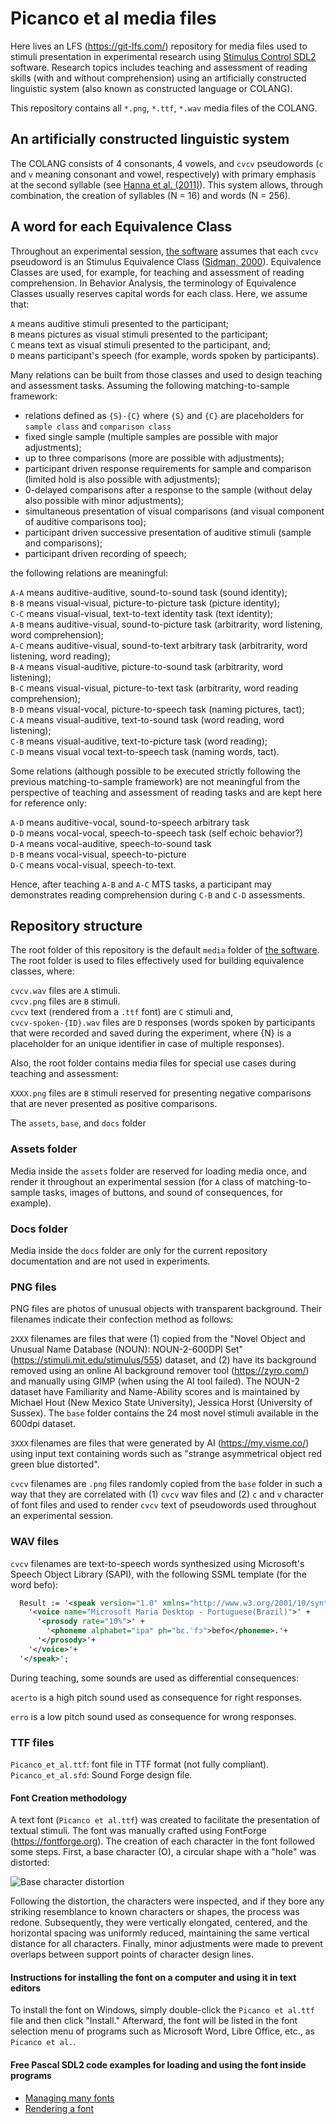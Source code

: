 # Picanco et al media files
Here lives an LFS (https://git-lfs.com/) repository for media files used to stimuli presentation in experimental research using [Stimulus Control SDL2](https://github.com/cpicanco/stimulus-control-sdl2/) software. Research topics includes teaching and assessment of reading skills (with and without comprehension) using an artificially constructed linguistic system (also known as constructed language or COLANG).

This repository contains all `*.png`, `*.ttf`, `*.wav` media files of the COLANG.

## An artificially constructed linguistic system

The COLANG consists of 4 consonants, 4 vowels, and `cvcv` pseudowords (`c` and `v` meaning consonant and vowel, respectively) with primary emphasis at the second syllable (see [Hanna et al. (2011)](https://www.ncbi.nlm.nih.gov/pmc/articles/PMC3014779/)). This system allows, through combination, the creation of syllables (N = 16) and words (N = 256).

## A word for each Equivalence Class
Throughout an experimental session, [the software](https://github.com/cpicanco/stimulus-control-sdl2/) assumes that each `cvcv` pseudoword is an Stimulus Equivalence Class ([Sidman, 2000](https://www.ncbi.nlm.nih.gov/pmc/articles/PMC1284788/)). Equivalence Classes are used, for example, for teaching and assessment of reading comprehension. In Behavior Analysis, the terminology of Equivalence Classes usually reserves capital words for each class. Here, we assume that:

`A` means auditive stimuli presented to the participant;   
`B` means pictures as visual stimuli presented to the participant;   
`C` means text as visual stimuli presented to the participant, and;   
`D` means participant's speech (for example, words spoken by participants).

Many relations can be built from those classes and used to design teaching and assessment tasks. Assuming the following matching-to-sample framework:
- relations defined as `{S}-{C}` where `{S}` and `{C}` are placeholders for `sample class` and `comparison class`
- fixed single sample (multiple samples are possible with major adjustments);
- up to three comparisons (more are possible with adjustments);
- participant driven response requirements for sample and comparison (limited hold is also possible with adjustments);
- 0-delayed comparisons after a response to the sample (without delay also possible with minor adjustments);
- simultaneous presentation of visual comparisons (and visual component of auditive comparisons too);
- participant driven successive presentation of auditive stimuli (sample and comparisons);
- participant driven recording of speech;

the following relations are meaningful:

`A-A` means auditive-auditive, sound-to-sound task (sound identity);   
`B-B` means visual-visual, picture-to-picture task (picture identity);   
`C-C` means visual-visual, text-to-text identity task (text identity);   
`A-B` means auditive-visual, sound-to-picture task (arbitrarity, word listening, word comprehension);   
`A-C` means auditive-visual, sound-to-text arbitrary task (arbitrarity, word listening, word reading);   
`B-A` means visual-auditive, picture-to-sound task (arbitrarity, word listening);   
`B-C` means visual-visual, picture-to-text task (arbitrarity, word reading comprehension);   
`B-D` means visual-vocal, picture-to-speech task (naming pictures, tact);   
`C-A` means visual-auditive, text-to-sound task (word reading, word listening);   
`C-B` means visual-auditive, text-to-picture task (word reading);   
`C-D` means visual vocal text-to-speech task (naming words, tact).

Some relations (although possible to be executed strictly following the previous matching-to-sample framework) are not meaningful from the perspective of teaching and assessment of reading tasks and are kept here for reference only:

`A-D` means auditive-vocal, sound-to-speech arbitrary task   
`D-D` means vocal-vocal, speech-to-speech task (self echoic behavior?)   
`D-A` means vocal-auditive, speech-to-sound task   
`D-B` means vocal-visual, speech-to-picture   
`D-C` means vocal-visual, speech-to-text.


Hence, after teaching `A-B` and `A-C` MTS tasks, a participant may demonstrates reading comprehension during `C-B` and `C-D` assessments.

## Repository structure

The root folder of this repository is the default `media` folder of [the software](https://github.com/cpicanco/stimulus-control-sdl2/). The root folder is used to files effectively used for building equivalence classes, where:

`cvcv.wav` files are `A` stimuli.   
`cvcv.png` files are `B` stimuli.   
`cvcv` text (rendered from a `.ttf` font) are `C` stimuli and,   
`cvcv-spoken-{ID}.wav` files are `D` responses (words spoken by participants that were recorded and saved during the experiment, where {N} is a placeholder for an unique identifier in case of multiple responses).

Also, the root folder contains media files for special use cases during teaching and assessment:

`XXXX.png` files are `B` stimuli reserved for presenting negative comparisons that are never presented as positive comparisons.

The `assets`, `base`, and `docs` folder

### Assets folder

Media inside the `assets` folder are reserved for loading media once, and render it throughout an experimental session (for `A` class of matching-to-sample tasks, images of buttons, and sound of consequences, for example).

### Docs folder

Media inside the `docs` folder are only for the current repository documentation and are not used in experiments.

### PNG files

PNG files are photos of unusual objects with transparent background. Their filenames indicate their confection method as follows:

`2XXX` filenames are files that were (1) copied from the "Novel Object and Unusual Name Database (NOUN): NOUN-2-600DPI Set" (https://stimuli.mit.edu/stimulus/555) dataset, and (2) have its background removed using an online AI background remover tool (https://zyro.com/) and manually using GIMP (when using the AI tool failed). The NOUN-2 dataset have Familiarity and Name-Ability scores and is maintained by Michael Hout (New Mexico State University), Jessica Horst (University of Sussex). The `base` folder contains the 24 most novel stimuli available in the 600dpi dataset.

`3XXX` filenames are files that were generated by AI (https://my.visme.co/) using input text containing words such as "strange asymmetrical object red green blue distorted".

`cvcv` filenames are `.png` files randomly copied from the `base` folder in such a way that they are correlated with (1) `cvcv` wav files and (2) `c` and `v` character of font files and used to render `cvcv` text of pseudowords used throughout an experimental session.

### WAV files

`cvcv` filenames are text-to-speech words synthesized using Microsoft's Speech Object Library (SAPI), with the following SSML template (for the word befo):

```xml
  Result := '<speak version="1.0" xmlns="http://www.w3.org/2001/10/synthesis" xml:lang="pt-BR">' +
    '<voice name="Microsoft Maria Desktop - Portuguese(Brazil)">' +
      '<prosody rate="10%">' +
        '<phoneme alphabet="ipa" ph="bɛ.ˈfɔ">befo</phoneme>.'+
      '</prosody>'+
    '</voice>'+
  '</speak>';
```

During teaching, some sounds are used as differential consequences: 

`acerto` is a high pitch sound used as consequence for right responses.

`erro` is a low pitch sound used as consequence for wrong responses.


### TTF files

`Picanco_et_al.ttf`: font file in TTF format (not fully compliant).
`Picanco_et_al.sfd`: Sound Forge design file.


#### Font Creation methodology

A text font (`Picanco et al.ttf`) was created to facilitate the presentation of textual stimuli. The font was manually crafted using FontForge (https://fontforge.org). The creation of each character in the font followed some steps. First, a base character (O), a circular shape with a "hole" was distorted:

![Base character distortion](docs/sound-forge-char-creation-illustration.png)

Following the distortion, the characters were inspected, and if they bore any striking resemblance to known characters or shapes, the process was redone. Subsequently, they were vertically elongated, centered, and the horizontal spacing was uniformly reduced, maintaining the same vertical distance for all characters. Finally, minor adjustments were made to prevent overlaps between support points of character design lines.

#### Instructions for installing the font on a computer and using it in text editors

To install the font on Windows, simply double-click the `Picanco et al.ttf` file and then click "Install." Afterward, the font will be listed in the font selection menu of programs such as Microsoft Word, Libre Office, etc., as `Picanco et al.`.

#### Free Pascal SDL2 code examples for loading and using the font inside programs

- [Managing many fonts](https://github.com/cpicanco/stimulus-control-sdl2/blob/main/src/sdl.app.text.pas)
- [Rendering a font](https://github.com/cpicanco/stimulus-control-sdl2/blob/main/src/sdl.app.graphics.text.pas)
